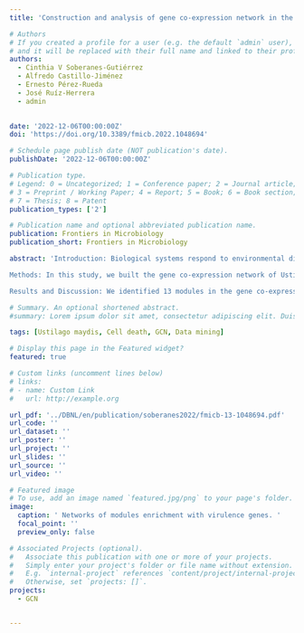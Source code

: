 ```yaml
---
title: 'Construction and analysis of gene co-expression network in the pathogenic fungus Ustilago maydis'

# Authors
# If you created a profile for a user (e.g. the default `admin` user), write the username (folder name) here
# and it will be replaced with their full name and linked to their profile.
authors:
  - Cinthia V Soberanes-Gutiérrez
  - Alfredo Castillo-Jiménez
  - Ernesto Pérez-Rueda
  - José Ruíz-Herrera
  - admin
  

date: '2022-12-06T00:00:00Z'
doi: 'https://doi.org/10.3389/fmicb.2022.1048694'

# Schedule page publish date (NOT publication's date).
publishDate: '2022-12-06T00:00:00Z'

# Publication type.
# Legend: 0 = Uncategorized; 1 = Conference paper; 2 = Journal article;
# 3 = Preprint / Working Paper; 4 = Report; 5 = Book; 6 = Book section;
# 7 = Thesis; 8 = Patent
publication_types: ['2']

# Publication name and optional abbreviated publication name.
publication: Frontiers in Microbiology
publication_short: Frontiers in Microbiology

abstract: 'Introduction: Biological systems respond to environmental disturbances and a wide range of compounds through complex gene interaction networks. The enormous growth of experimental information obtained using large-scale genomic techniques such as microarrays and RNA sequencing led to the construction of a wide variety of gene co-expression networks in recent years. These networks allow the discovery of clusters of co-expressed genes that potentially work in the same process linking them to biological processes often of interest to industrial, medicinal, and academic research.

Methods: In this study, we built the gene co-expression network of Ustilago maydis from the gene expression data of 168 samples belonging to 19 series, which correspond to the GPL3681 platform deposited in the NCBI using WGCNA software. This network was analyzed to identify clusters of co-expressed genes, gene hubs and Gene Ontology terms. Additionally, we identified relevant modules through a hypergeometric approach based on a predicted set of transcription factors and virulence genes.

Results and Discussion: We identified 13 modules in the gene co-expression network of U. maydis. The TFs enriched in the modules of interest belong to the superfamilies of Nucleic acid-binding proteins, Winged helix DNA-binding, and Zn2/Cys6 DNA-binding. On the other hand, the modules enriched with virulence genes were classified into diseases related to corn smut, Invasive candidiasis, among others. Finally, a large number of hypothetical, a large number of hypothetical genes were identified as highly co-expressed with virulence genes, making them possible experimental targets.'

# Summary. An optional shortened abstract.
#summary: Lorem ipsum dolor sit amet, consectetur adipiscing elit. Duis posuere tellus ac convallis placerat. Proin tincidunt magna sed ex sollicitudin condimentum.

tags: [Ustilago maydis, Cell death, GCN, Data mining]

# Display this page in the Featured widget?
featured: true

# Custom links (uncomment lines below)
# links:
# - name: Custom Link
#   url: http://example.org

url_pdf: '../DBNL/en/publication/soberanes2022/fmicb-13-1048694.pdf'
url_code: ''
url_dataset: ''
url_poster: ''
url_project: ''
url_slides: ''
url_source: ''
url_video: ''

# Featured image
# To use, add an image named `featured.jpg/png` to your page's folder.
image:
  caption: ' Networks of modules enrichment with virulence genes. '
  focal_point: ''
  preview_only: false

# Associated Projects (optional).
#   Associate this publication with one or more of your projects.
#   Simply enter your project's folder or file name without extension.
#   E.g. `internal-project` references `content/project/internal-project/index.md`.
#   Otherwise, set `projects: []`.
projects:
  - GCN


---
```


